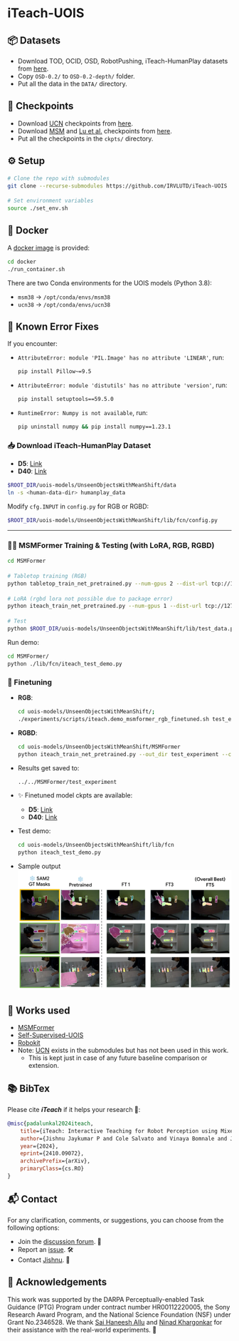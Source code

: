 
# iTeach-UOIS

## 📦 Datasets
- Download TOD, OCID, OSD, RobotPushing, iTeach-HumanPlay datasets from [here](https://utdallas.box.com/v/uois-datasets).
- Copy `OSD-0.2/` to `OSD-0.2-depth/` folder.
- Put all the data in the `DATA/` directory.

## 🔑 Checkpoints
- Download [UCN](https://arxiv.org/pdf/2007.15157) checkpoints from [here](https://utdallas.box.com/s/9vt68miar920hf36egeybfflzvt8c676).
- Download [MSM](https://arxiv.org/abs/2211.11679) and [Lu et al.](https://roboticsproceedings.org/rss19/p017.pdf) checkpoints from [here](https://utdallas.box.com/s/vzp8nmalowg4i58y8b9sghv5s7f36xpz).
- Put all the checkpoints in the `ckpts/` directory.

## ⚙️ Setup
```bash
# Clone the repo with submodules
git clone --recurse-submodules https://github.com/IRVLUTD/iTeach-UOIS

# Set environment variables
source ./set_env.sh
```

## 🐳 Docker
A [docker image](https://hub.docker.com/repository/docker/irvlutd/iteach) is provided:
```bash
cd docker
./run_container.sh
```
There are two Conda environments for the UOIS models (Python 3.8):
- `msm38` → `/opt/conda/envs/msm38`
- `ucn38` → `/opt/conda/envs/ucn38`

## 🐛 Known Error Fixes
If you encounter:
- `AttributeError: module 'PIL.Image' has no attribute 'LINEAR'`, run:
  ```bash
  pip install Pillow~=9.5
  ```
- `AttributeError: module 'distutils' has no attribute 'version'`, run:
  ```bash
  pip install setuptools==59.5.0
  ```
- `RuntimeError: Numpy is not available`, run:
  ```bash
  pip uninstall numpy && pip install numpy==1.23.1
  ```

### 📥 Download iTeach-HumanPlay Dataset
- **D5**: [Link](https://utdallas.box.com/v/iTeach-HumanPlay-D5)  
- **D40**: [Link](https://utdallas.box.com/v/iTeach-HumanPlay-D40)  
```bash
$ROOT_DIR/uois-models/UnseenObjectsWithMeanShift/data
ln -s <human-data-dir> humanplay_data
```

Modify `cfg.INPUT` in `config.py` for RGB or RGBD:
```bash
$ROOT_DIR/uois-models/UnseenObjectsWithMeanShift/lib/fcn/config.py
```

---
### 🏋️‍♂️ MSMFormer Training & Testing (with LoRA, RGB, RGBD)
```bash
cd MSMFormer

# Tabletop training (RGB)
python tabletop_train_net_pretrained.py --num-gpus 2 --dist-url tcp://127.0.0.1:12345     --cfg $ROOT_DIR/uois-models/UnseenObjectsWithMeanShift/MSMFormer/configs/humanplay_RGB.yaml --out_dir test_experiment

# LoRA (rgbd lora not possible due to package error)
python iteach_train_net_pretrained.py --num-gpus 1 --dist-url tcp://127.0.0.1:12345     --cfg $ROOT_DIR/uois-models/UnseenObjectsWithMeanShift/MSMFormer/configs/humanplay_RGBD.yaml --out_dir test_experiment --use_lora

# Test
python $ROOT_DIR/uois-models/UnseenObjectsWithMeanShift/lib/test_data.py
```

Run demo:
```bash
cd MSMFormer/
python ./lib/fcn/iteach_test_demo.py
```

### 🎯 Finetuning
- **RGB**:
  ```bash
  cd uois-models/UnseenObjectsWithMeanShift/;
  ./experiments/scripts/iteach.demo_msmformer_rgb_finetuned.sh test_experiment
  ```
- **RGBD**:
  ```bash
  cd uois-models/UnseenObjectsWithMeanShift/MSMFormer
  python iteach_train_net_pretrained.py --out_dir test_experiment --cfg configs/mixture_ResNet50.yaml
  ```

- Results get saved to:
  ```bash
  ../../MSMFormer/test_experiment
  ```

- ✨ Finetuned model ckpts are available:
  - **D5**: [Link](https://utdallas.box.com/v/iTeach-UOIS-D5-ckpts)
  - **D40**: [Link](https://utdallas.box.com/v/iTeach-UOIS-D40-ckpts)

- Test demo:
  ```bash
  cd uois-models/UnseenObjectsWithMeanShift/lib/fcn
  python iteach_test_demo.py
  ```
- Sample output
![alt text](media/iteach-uois-qual.webp)

## 🙌 Works used
- [MSMFormer](https://github.com/IRVLUTD/UnseenObjectsWithMeanShift?tab=readme-ov-file#unseen-object-instance-segmentation-with-msmformer)
- [Self-Supervised-UOIS](https://github.com/IRVLUTD/UnseenObjectsWithMeanShift?tab=readme-ov-file#self-supervised-unseen-object-instance-segmentation-via-long-term-robot-interaction)
- [Robokit](https://github.com/jishnujayakumar/robokit)
- Note: [UCN](https://github.com/NVlabs/UnseenObjectClustering) exists in the submodules but has not been used in this work.
  - This is kept just in case of any future baseline comparison or extension.


## 📚 BibTex
Please cite ***iTeach*** if it helps your research 🙌:
```bibtex
@misc{padalunkal2024iteach,
    title={iTeach: Interactive Teaching for Robot Perception using Mixed Reality},
    author={Jishnu Jaykumar P and Cole Salvato and Vinaya Bomnale and Jikai Wang and Yu Xiang},
    year={2024},
    eprint={2410.09072},
    archivePrefix={arXiv},
    primaryClass={cs.RO}
}
```

## 📬 Contact
For any clarification, comments, or suggestions, you can choose from the following options:

- Join the [discussion forum](https://github.com/IRVLUTD/iTeach/discussions). 💬
- Report an [issue](https://github.com/IRVLUTD/iTeach/issues). 🛠️
- Contact [Jishnu](https://jishnujayakumar.github.io/). 📧

## 🙏 Acknowledgements
This work was supported by the DARPA Perceptually-enabled Task Guidance (PTG) Program under contract number HR00112220005, the Sony Research Award Program, and the National Science Foundation (NSF) under Grant No.2346528. We thank [Sai Haneesh Allu](https://saihaneeshallu.github.io/) and [Ninad Khargonkar](https://kninad.github.io/) for their assistance with the real-world experiments. 🙌
